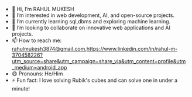 - 👋 Hi, I’m RAHUL MUKESH
- 👀 I’m interested in web development, AI, and open-source projects.
- 🌱 I’m currently learning sql,dbms and exploring machine learning.
- 💞️ I’m looking to collaborate on innovative web applications and AI projects.
- 📫 How to reach me: rahulmukesh3874@gmail.com,https://www.linkedin.com/in/rahul-m-370458226?utm_source=share&utm_campaign=share_via&utm_content=profile&utm_medium=android_app
- 😄 Pronouns: He/Him
- ⚡ Fun fact: I love solving Rubik's cubes and can solve one in under a minute!
